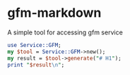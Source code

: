 gfm-markdown
============

A simple tool for accessing gfm service

``` perl
use Service::GFM;
my $tool = Service::GFM->new();
my result = $tool->generate("# H1");
print "$result\n";
```
